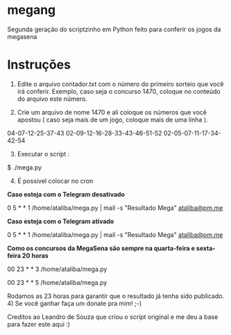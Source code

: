 megang
====

Segunda geração do scriptzinho em Python feito para conferir os jogos da megasena

Instruções
==========

1) Edite o arquivo contador.txt com o número do primeiro sorteio que você irá conferir. 
   Exemplo, caso seja o concurso 1470, coloque no conteúdo do arquivo este número. 

2) Crie um arquivo de nome 1470 e ali coloque os números que você apostou ( caso seja mais de um jogo,
coloque mais de uma linha ). 

04-07-12-25-37-43
02-09-12-16-28-33-43-46-51-52
02-05-07-11-17-34-42-54

3) Executar o script : 

$ ./mega.py


4) É possível colocar no cron

**Caso esteja com o Telegram desativado**

0 5 * * 1 /home/ataliba/mega.py  | mail -s "Resultado Mega" ataliba@pm.me

**Caso esteja com o Telegram ativado**

0 5 * * 1 /home/ataliba/mega.py | mail -s "Resultado Mega" ataliba@pm.me

**Como os concursos da MegaSena são sempre na quarta-feira e sexta-feira 20 horas**

00 23 * * 3 /home/ataliba/mega.py

00 23 * * 5 /home/ataliba/mega.py

Rodamos as 23 horas para garantir que o resultado já tenha sido publicado.  
4) Se você ganhar faça um donate pra mim! ;-)


Creditos ao Leandro de Souza que criou o script original e me deu a base para fazer este aqui :) 

